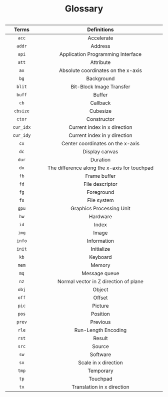 # <center>Glossary

<style>
.center 
{
  width: auto;
  display: table;
  margin-left: auto;
  margin-right: auto;
}
table th:first-of-type {
    width: 80pt;
}
table th:nth-of-type(2) {
    width: 400pt;
}
</style>
<div class="center">

|Terms|Definitions|
|:---:|:---:|
|`acc`|Accelerate|
|`addr`|Address|
|`api`|Application Programming Interface|
|`att`|Attribute|
|`ax`|Absolute coordinates on the x-axis|
|`bg`|Background|
|`blit`|Bit-Block Image Transfer|
|`buff`|Buffer|
|`cb`|Callback|
|`cbsize`|Cubesize|
|`ctor`|Constructor|
|`cur_idx`|Current index in x direction|
|`cur_idy`|Current index in y direction|
|`cx`|Center coordinates on the x-axis|
|`dc`|Display canvas|
|`dur`|Duration|
|`dx`|The difference along the x-axis for touchpad|
|`fb`|Frame buffer|
|`fd`|File descriptor|
|`fg`|Foreground|
|`fs`|File system|
|`gpu`|Graphics Processing Unit|
|`hw`|Hardware|
|`id`|Index|
|`img`|Image|
|`info`|Information|
|`init`|Initialize|
|`kb`|Keyboard|
|`mem`|Memory|
|`mq`|Message queue|
|`nz`|Normal vector in Z direction of plane|
|`obj`|Object|
|`off`|Offset|
|`pic`|Picture|
|`pos`|Position|
|`prev`|Previous|
|`rle`|Run-Length Encoding|
|`rst`|Result|
|`src`|Source|
|`sw`|Software|
|`sx`|Scale in x direction|
|`tmp`|Temporary|
|`tp`|Touchpad|
|`tx`|Translation in x direction|

</div>